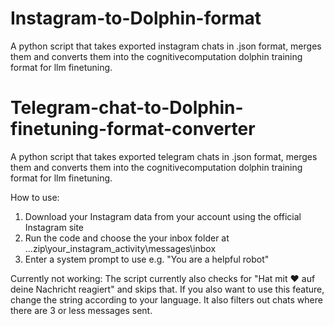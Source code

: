 # Instagram-to-Dolphin-format
A python script that takes exported instagram chats in .json format, merges them and converts them into the cognitivecomputation dolphin training format for llm finetuning.

# Telegram-chat-to-Dolphin-finetuning-format-converter
A python script that takes exported telegram chats in .json format, merges them and converts them into the cognitivecomputation dolphin training format for llm finetuning.

How to use:

1. Download your Instagram data from your account using the official Instagram site
2. Run the code and choose the your inbox folder at ...zip\your_instagram_activity\messages\inbox
3. Enter a system prompt to use e.g. "You are a helpful robot"


Currently not working: The script currently also checks for "Hat mit ❤️ auf deine Nachricht  reagiert" and skips that. If you also want to use this feature, change the string according to your language.
It also filters out chats where there are 3 or less messages sent.
